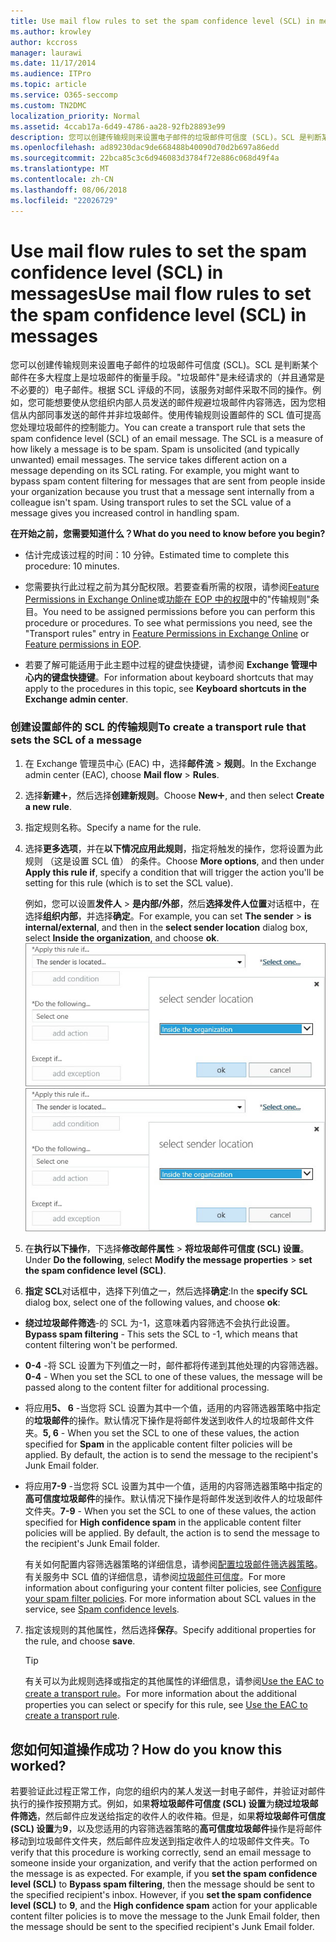 ```yaml
---
title: Use mail flow rules to set the spam confidence level (SCL) in messages
ms.author: krowley
author: kccross
manager: laurawi
ms.date: 11/17/2014
ms.audience: ITPro
ms.topic: article
ms.service: O365-seccomp
ms.custom: TN2DMC
localization_priority: Normal
ms.assetid: 4ccab17a-6d49-4786-aa28-92fb28893e99
description: 您可以创建传输规则来设置电子邮件的垃圾邮件可信度 (SCL)。SCL 是判断某个邮件在多大程度上是垃圾邮件的衡量手段。"垃圾邮件"是未经请求的（并且通常是不必要的）电子邮件。根据 SCL 评级的不同，该服务对邮件采取不同的操作。例如，您可能想要使从您组织内部人员发送的邮件规避垃圾邮件内容筛选，因为您相信从内部同事发送的邮件并非垃圾邮件。使用传输规则设置邮件的 SCL 值可提高您处理垃圾邮件的控制能力。
ms.openlocfilehash: ad89230dac9de668488b40090d70d2b697a86edd
ms.sourcegitcommit: 22bca85c3c6d946083d3784f72e886c068d49f4a
ms.translationtype: MT
ms.contentlocale: zh-CN
ms.lasthandoff: 08/06/2018
ms.locfileid: "22026729"
---
```

# <a name="use-mail-flow-rules-to-set-the-spam-confidence-level-scl-in-messages"></a><span data-ttu-id="05cfe-108">Use mail flow rules to set the spam confidence level (SCL) in messages</span><span class="sxs-lookup"><span data-stu-id="05cfe-108">Use mail flow rules to set the spam confidence level (SCL) in messages</span></span>

<span data-ttu-id="05cfe-p102">您可以创建传输规则来设置电子邮件的垃圾邮件可信度 (SCL)。SCL 是判断某个邮件在多大程度上是垃圾邮件的衡量手段。"垃圾邮件"是未经请求的（并且通常是不必要的）电子邮件。根据 SCL 评级的不同，该服务对邮件采取不同的操作。例如，您可能想要使从您组织内部人员发送的邮件规避垃圾邮件内容筛选，因为您相信从内部同事发送的邮件并非垃圾邮件。使用传输规则设置邮件的 SCL 值可提高您处理垃圾邮件的控制能力。</span><span class="sxs-lookup"><span data-stu-id="05cfe-p102">You can create a transport rule that sets the spam confidence level (SCL) of an email message. The SCL is a measure of how likely a message is to be spam. Spam is unsolicited (and typically unwanted) email messages. The service takes different action on a message depending on its SCL rating. For example, you might want to bypass spam content filtering for messages that are sent from people inside your organization because you trust that a message sent internally from a colleague isn't spam. Using transport rules to set the SCL value of a message gives you increased control in handling spam.</span></span> 
  
 <span data-ttu-id="05cfe-115">**在开始之前，您需要知道什么？**</span><span class="sxs-lookup"><span data-stu-id="05cfe-115">**What do you need to know before you begin?**</span></span>
  
- <span data-ttu-id="05cfe-116">估计完成该过程的时间：10 分钟。</span><span class="sxs-lookup"><span data-stu-id="05cfe-116">Estimated time to complete this procedure: 10 minutes.</span></span>
    
- <span data-ttu-id="05cfe-p103">您需要执行此过程之前为其分配权限。若要查看所需的权限，请参阅[Feature Permissions in Exchange Online](http://technet.microsoft.com/library/15073ce1-0917-403b-8839-02a2ebc96e16.aspx)或[功能在 EOP 中的权限](eop/feature-permissions-in-eop.md)中的"传输规则"条目。</span><span class="sxs-lookup"><span data-stu-id="05cfe-p103">You need to be assigned permissions before you can perform this procedure or procedures. To see what permissions you need, see the "Transport rules" entry in [Feature Permissions in Exchange Online](http://technet.microsoft.com/library/15073ce1-0917-403b-8839-02a2ebc96e16.aspx) or [Feature permissions in EOP](eop/feature-permissions-in-eop.md).</span></span> 
    
- <span data-ttu-id="05cfe-119">若要了解可能适用于此主题中过程的键盘快捷键，请参阅 **Exchange 管理中心内的键盘快捷键**。</span><span class="sxs-lookup"><span data-stu-id="05cfe-119">For information about keyboard shortcuts that may apply to the procedures in this topic, see **Keyboard shortcuts in the Exchange admin center**.</span></span>
    
### <a name="to-create-a-transport-rule-that-sets-the-scl-of-a-message"></a><span data-ttu-id="05cfe-120">创建设置邮件的 SCL 的传输规则</span><span class="sxs-lookup"><span data-stu-id="05cfe-120">To create a transport rule that sets the SCL of a message</span></span>

1. <span data-ttu-id="05cfe-121">在 Exchange 管理员中心 (EAC) 中，选择**邮件流** \> **规则**。</span><span class="sxs-lookup"><span data-stu-id="05cfe-121">In the Exchange admin center (EAC), choose **Mail flow** \> **Rules**.</span></span>
    
2. <span data-ttu-id="05cfe-122">选择**新建**![添加图标](media/ITPro-EAC-AddIcon.png)，然后选择**创建新规则**。</span><span class="sxs-lookup"><span data-stu-id="05cfe-122">Choose **New**![Add Icon](media/ITPro-EAC-AddIcon.png), and then select **Create a new rule**.</span></span>
    
3. <span data-ttu-id="05cfe-123">指定规则名称。</span><span class="sxs-lookup"><span data-stu-id="05cfe-123">Specify a name for the rule.</span></span>
    
4. <span data-ttu-id="05cfe-124">选择**更多选项**，并在**以下情况应用此规则**，指定将触发的操作，您将设置为此规则 （这是设置 SCL 值） 的条件。</span><span class="sxs-lookup"><span data-stu-id="05cfe-124">Choose **More options**, and then under **Apply this rule if**, specify a condition that will trigger the action you'll be setting for this rule (which is to set the SCL value).</span></span>
    
    <span data-ttu-id="05cfe-125">例如，您可以设置**发件人** \> **是内部/外部**，然后**选择发件人位置**对话框中，在选择**组织内部**，并选择**确定**。</span><span class="sxs-lookup"><span data-stu-id="05cfe-125">For example, you can set **The sender** \> **is internal/external**, and then in the **select sender location** dialog box, select **Inside the organization**, and choose **ok**.</span></span></br>
    <span data-ttu-id="05cfe-126">![选择发件人位置](media/EOP-ETR-SetSCL-1.jpg)</span><span class="sxs-lookup"><span data-stu-id="05cfe-126">![Select sender location](media/EOP-ETR-SetSCL-1.jpg)</span></span>
  
5. <span data-ttu-id="05cfe-127">在**执行以下操作**，下选择**修改邮件属性** \> **将垃圾邮件可信度 (SCL) 设置**。</span><span class="sxs-lookup"><span data-stu-id="05cfe-127">Under **Do the following**, select **Modify the message properties** \> **set the spam confidence level (SCL)**.</span></span>
  
6. <span data-ttu-id="05cfe-128">**指定 SCL**对话框中，选择下列值之一，然后选择**确定**:</span><span class="sxs-lookup"><span data-stu-id="05cfe-128">In the **specify SCL** dialog box, select one of the following values, and choose **ok**:</span></span>
    
  - <span data-ttu-id="05cfe-129">**绕过垃圾邮件筛选**-的 SCL 为-1，这意味着内容筛选不会执行此设置。</span><span class="sxs-lookup"><span data-stu-id="05cfe-129">**Bypass spam filtering** - This sets the SCL to -1, which means that content filtering won't be performed.</span></span> 
    
  - <span data-ttu-id="05cfe-130">**0-4** -将 SCL 设置为下列值之一时，邮件都将传递到其他处理的内容筛选器。</span><span class="sxs-lookup"><span data-stu-id="05cfe-130">**0-4** - When you set the SCL to one of these values, the message will be passed along to the content filter for additional processing.</span></span> 
    
  - <span data-ttu-id="05cfe-p104">将应用**5、 6** -当您将 SCL 设置为其中一个值，适用的内容筛选器策略中指定的**垃圾邮件**的操作。默认情况下操作是将邮件发送到收件人的垃圾邮件文件夹。</span><span class="sxs-lookup"><span data-stu-id="05cfe-p104">**5, 6** - When you set the SCL to one of these values, the action specified for **Spam** in the applicable content filter policies will be applied. By default, the action is to send the message to the recipient's Junk Email folder.</span></span> 
    
  - <span data-ttu-id="05cfe-p105">将应用**7-9** -当您将 SCL 设置为其中一个值，适用的内容筛选器策略中指定的**高可信度垃圾邮件**的操作。默认情况下操作是将邮件发送到收件人的垃圾邮件文件夹。</span><span class="sxs-lookup"><span data-stu-id="05cfe-p105">**7-9** - When you set the SCL to one of these values, the action specified for **High confidence spam** in the applicable content filter policies will be applied. By default, the action is to send the message to the recipient's Junk Email folder.</span></span> 
    
    <span data-ttu-id="05cfe-p106">有关如何配置内容筛选器策略的详细信息，请参阅[配置垃圾邮件筛选器策略](configure-your-spam-filter-policies.md)。有关服务中 SCL 值的详细信息，请参阅[垃圾邮件可信度](spam-confidence-levels.md)。</span><span class="sxs-lookup"><span data-stu-id="05cfe-p106">For more information about configuring your content filter policies, see [Configure your spam filter policies](configure-your-spam-filter-policies.md). For more information about SCL values in the service, see [Spam confidence levels](spam-confidence-levels.md).</span></span>
    
7. <span data-ttu-id="05cfe-137">指定该规则的其他属性，然后选择**保存**。</span><span class="sxs-lookup"><span data-stu-id="05cfe-137">Specify additional properties for the rule, and choose **save**.</span></span>
    
    > [!TIP]
    > <span data-ttu-id="05cfe-138">有关可以为此规则选择或指定的其他属性的详细信息，请参阅[Use the EAC to create a transport rule](http://technet.microsoft.com/library/e7a81372-b6d7-4d1f-bc9e-a845a7facac2.aspx#CreateEAC)。</span><span class="sxs-lookup"><span data-stu-id="05cfe-138">For more information about the additional properties you can select or specify for this rule, see [Use the EAC to create a transport rule](http://technet.microsoft.com/library/e7a81372-b6d7-4d1f-bc9e-a845a7facac2.aspx#CreateEAC).</span></span> 
  
## <a name="how-do-you-know-this-worked"></a><span data-ttu-id="05cfe-139">您如何知道操作成功？</span><span class="sxs-lookup"><span data-stu-id="05cfe-139">How do you know this worked?</span></span>

<span data-ttu-id="05cfe-p107">若要验证此过程正常工作，向您的组织内的某人发送一封电子邮件，并验证对邮件执行的操作按预期方式。例如，如果**将垃圾邮件可信度 (SCL) 设置**为**绕过垃圾邮件筛选**，然后邮件应发送给指定的收件人的收件箱。但是，如果**将垃圾邮件可信度 (SCL) 设置**为**9**，以及您适用的内容筛选器策略的**高可信度垃圾邮件**操作是将邮件移动到垃圾邮件文件夹，然后邮件应发送到指定收件人的垃圾邮件文件夹。</span><span class="sxs-lookup"><span data-stu-id="05cfe-p107">To verify that this procedure is working correctly, send an email message to someone inside your organization, and verify that the action performed on the message is as expected. For example, if you **set the spam confidence level (SCL)** to **Bypass spam filtering**, then the message should be sent to the specified recipient's inbox. However, if you **set the spam confidence level (SCL)** to **9**, and the **High confidence spam** action for your applicable content filter policies is to move the message to the Junk Email folder, then the message should be sent to the specified recipient's Junk Email folder.</span></span> 
  

